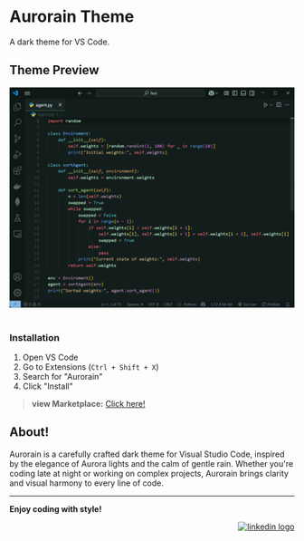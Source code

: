 # Aurorain Theme
A dark theme for VS Code.
<br/>
## Theme Preview
<div align="center">
  <img src="image/python.png" width="800" alt=""/>
</div>
<br/>

### Installation
1. Open VS Code
2. Go to Extensions (`Ctrl + Shift + X`)
3. Search for "Aurorain"
4. Click "Install"
> **view Marketplace:** [Click here!](https://marketplace.visualstudio.com/items?itemName=MostafaGh.aurorain)

## About!
Aurorain is a carefully crafted dark theme for Visual Studio Code, inspired by the elegance of Aurora lights and the calm of gentle rain.
Whether you're coding late at night or working on complex projects, Aurorain brings clarity and visual harmony to every line of code.
<hr/>

 **Enjoy coding with style!**

<div align="right">
  <a href="https://www.linkedin.com/in/mostafa229gh" target="_blank"><img src="https://img.shields.io/static/v1?message=LinkedIn&logo=linkedin&label=&color=0077B5&logoColor=white&labelColor=&style=for-the-badge" height="30" alt="linkedin logo"/></a>
</div>

